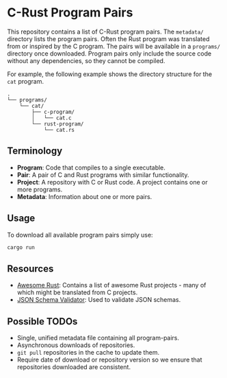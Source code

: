 # C-Rust Program Pairs

This repository contains a list of C-Rust program pairs.  The `metadata/` directory lists the program pairs.  Often the Rust program was translated from or inspired by the C program.  The pairs will be available in a `programs/` directory once downloaded. Program pairs only include the source code without any dependencies, so they cannot be compiled.

For example, the following example shows the directory structure for the `cat` program.

```
.
└── programs/
    └── cat/
        ├── c-program/
        │   └── cat.c
        └── rust-program/
            └── cat.rs
```


## Terminology

- **Program**: Code that compiles to a single executable.
- **Pair**: A pair of C and Rust programs with similar functionality.
- **Project**: A repository with C or Rust code.  A project contains one or more programs.
- **Metadata**: Information about one or more pairs.

## Usage

To download all available program pairs simply use:

```bash
cargo run
```

## Resources

- [Awesome Rust](https://github.com/rust-unofficial/awesome-rust): Contains a list of awesome Rust projects - many of which might be translated from C projects.
- [JSON Schema Validator](https://www.jsonschemavalidator.net/): Used to validate JSON schemas.

## Possible TODOs

- Single, unified metadata file containing all program-pairs.
- Asynchronous downloads of repositories.
- `git pull` repositories in the cache to update them.
- Require date of download or repository version so we ensure that repositories downloaded are consistent.

